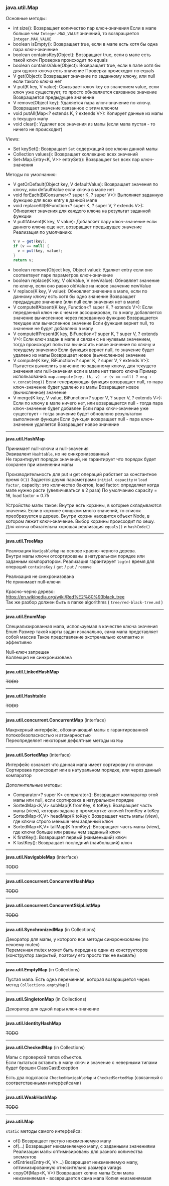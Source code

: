 ### java.util.Map

Основные методы:
* int size():
  Возвращает количество пар ключ-значения
  Если в мапе больше чем `Integer.MAX_VALUE` значений, то возвращается `Integer.MAX_VALUE`
* boolean isEmpty():
  Возвращает true, если в мапе есть хотя бы одна пара ключ-значение
* boolean containsKey(Object):
  Возвращает true, если в мапе есть такой ключ
  Проверка происходит по equals
* boolean containsValue(Object):
  Возвращает true, если в папе хотя бы для одного ключа есть значение
  Проверка происходит по equals
* V get(Object):
  Возвращает значение по заданному ключу, или null если такого ключа нет
* V put(K key, V value):
  Связывает ключ key со значением value, если ключ уже существует, то просто обновляется связанное значение
  Возвращается предыдущее значение
* V remove(Object key):
  Удаляется пара ключ-значение по ключу.
  Возвращает значение связанное с этим ключом
* void putAll(Map<? extends K, ? extends V>):
  Копирует данные из мапы в текущую мапу
* void clear():
  Удаляет все значения из мапы (если мапа пустая - то ничего не происходит)

Views:
* Set<K> keySet():
  Возвращает `Set` содержащий все ключи данной мапы
* Collection<V> values():
  Возвращает коллекцию всех значений
* Set<Map.Entry<K, V>> entrySet():
  Возвращает `Set` всех пар ключ-значения

Методы по умолчанию:
* V getOrDefault(Object key, V defaultValue):
  Возвращает значения по ключу, или defaultValue если ключа в мапе нет
* void forEach(BiConsumer<? super K, ? super V>):
  Выполняет заданную функцию для всех entry в данной мапе
* void replaceAll(BiFunction<? super K, ? super V, ? extends V>):
  Обновляет значения для каждого ключа на результат заданной функции
* V putIfAbsent(K key, V value):
  Добавляет пару ключ-значение если данного ключа еще нет, возвращает предыдущее значение
  Реализация по умолчанию:
  ```java
  V v = get(key);
  if (v == null) {
    v = put(key, value);
  }
  return v;
  ```
* boolean remove(Object key, Object value):
  Удаляет entry если оно соответвует паре параметров ключ-значение 
* boolean replace(K key, V oldValue, V newValue):
  Обновляет значение по ключу, если оно равно oldValue на новое значение newValue
* V replace(K key, V value):
  Обновляет значение в мапе, если по данному ключу есть хотя бы одно значение
  Возвращает предыдущее значение (или null если значения нет в мапе)
* V computeIfAbsent(K key, Function<? super K, ? extends V>):
  Если переданный ключ ни с чем не ассоциирован, то в мапу добавляется значение вычисленное через переданную функцию
  Возвращается текущее или вычисленное значение
  Если функция вернет null, то значение не будет добавлено в мапу
* V computeIfPresent(K key, BiFunction<? super K, ? super V, ? extends V>):
  Если ключ задан в мапе и связан с не нулевым значением, тогда происходит попытка вычислить новое значение
  по ключу и текущему значению
  Если функция вернет null, то значение будет удалено из мапы
  Возвращает новое (вычисленное) значение
* V compute(K key, BiFunction<? super K, ? super V, ? extends V>):
  Пытается вычислить значение по заданному ключу, для текущего значения или null-значения если в мапе нет такого ключа
  Пример использования: `map.compute(key, (k, v) -> (v == null) ? msg : v.concat(msg))`
  Если генерирующая функция возвращает null, то пара ключ-значение будет удалено из мапы
  Возвращает новое (вычисленное) значение
* V merge(K key, V value, BiFunction<? super V, ? super V, ? extends V>):
  Если по ключу в мапе ничего нет, или возвращается null - тогда пара ключ-значение будет добавлен
  Если пара ключ-значение уже существует - тогда значение будет обновлено результатом выполнения функции
  Если функция возвращает null - пара ключ-значение удаляется
  Возвращает новое значение


---

**java.util.HashMap**

Принимает null-ключи и null-значения  
Эквивалент `Hashtable`, но не синхронизованный  
Не гарантирует порядок значений, не гарантирует что порядок будет сохранен при изменении мапы  

Производительность для put и get операций работает за константное время `O(1)`
Задается двумя параметрами `initial capacity` и `load factor`,
capacity: это количество бакетов, load factor: определяет когда мапе нужно расти (увеличиваться в 2 раза)
По умолчанию capacity = 16, load factor = 0.75

Устройство мапы такое:
Внутри есть корзины, в которые складываются значения. Если в корзине слишком много значений, то список преобразуется
в дерево. Внутри корзин находится объект Node, в котором лежит ключ-значение. Выбор корзины происходит по хешу.
Для ключа обязательна хорошая реализация `equals()` и `hashCode()`

---

**java.util.TreeMap**

Реализация `NavigableMap` на основе красно-черного дерева.  
Внутри мапы ключи отсортированы в натуральном порядке или заданным компоратором.
Реализация гарантирует `log(n)` время для операций `containsKey` / `get` / `put` / `remove`

Реализация не синхронизована  
Не принимает null-ключи  

Красно-черно дерево: https://en.wikipedia.org/wiki/Red%E2%80%93black_tree  
Так же разбор должен быть в папке algorithms ( `tree/red-black-tree.md` )


---

**java.util.EnumMap**

Специализированная мапа, используемая в качестве ключа значения Enum
Размер такой карты задан изначально, сама мапа представляет собой массив
Такое представление экстремально компактно и эффективно

Null-ключ запрещен  
Коллекция не синхронизована


---

**java.util.LinkedHashMap**

~~TODO~~

---

**java.util.Hashtable**

~~TODO~~

---

**java.util.concurrent.ConcurrentMap** (interface)

Макркерный интерфейс, обозначающий мапы с гарантированной потокобезопасностью и атомарностью  
Переопределяет некоторые дефолтные методы из `Map`


---

**java.util.SortedMap** (interface)

Интерфейс означает что данная мапа имеет сортировку по ключам  
Сортировка происходит или в натуральном порядке, или через данный компаратор

Дополнительные методы:
* Comparator<? super K> comparator():
  Возвращает компаратор этой мапы или null, если сортировка в натуральном порядке
* SortedMap<K,V> subMap(K fromKey, K toKey):
  Возвращает часть мапы (view), которая задана в промежутке ключей fromKey и toKey
* SortedMap<K,V> headMap(K toKey):
  Возвращает часть мапы (view), где ключи строго меньше чем заданный ключ
* SortedMap<K,V> tailMap(K fromKey):
  Возвращает часть мапы (view), где ключи больше или равны чем заданный ключ
* K firstKey():
  Возвращает первый (наименьший) ключ
* K lastKey():
  Возвращает последний (наибольший) ключ


---

**java.util.NavigableMap** (interface)

~~TODO~~

---

**java.util.concurrent.ConcurrentHashMap**

~~TODO~~

---

**java.util.concurrent.ConcurrentSkipListMap**

~~TODO~~

---

**java.util.SynchronizedMap** (in Collections)

Декоратор для мапы, у которого все методы синхронизованы (по некоему mutex)  
Переменная mutex может быть передан в один из конструкторов (конструктор закрытый, поэтому его просто так не вызвать)


---

**java.util.EmptyMap** (in Collections)

Пустая мапа. Есть одна переменная, которая возвращается через метод `Collections.emptyMap()`


---

**java.util.SingletonMap** (in Collections)

Декоратор для одной пары ключ-значение


---

**java.util.IdentityHashMap**

~~TODO~~

---

**java.util.CheckedMap** (in Collections)

Мапы с проверкой типов объектов.  
Если пытаться вставить в мапу ключ и значение с неверными типами будет брошен ClassCastException

Есть два подкласса `CheckedNavigableMap` и `CheckedSortedMap` (связанный с соответственными интерфейсами)


---

**java.util.WeakHashMap**

~~TODO~~

---

**java.util.Map**

`static` методы самого интерфейса:

* of()
  Возвращает пустую неизменяемую мапу
* of(...)
  Возвращает неизменяемую мапу, с заданными значениями
  Реализации мапы оптимизированы для разного количества элементов
* ofEntries(Entry<K, V>...)
  Возвращает неизменяемую мапу, оптимизированную относительно размера varags
* copyOf(Map<K, V>)
  Возвращает копию мапы
  Если мапа неизменяемая - возвращается сама мапа
  Копия неизменяемая

